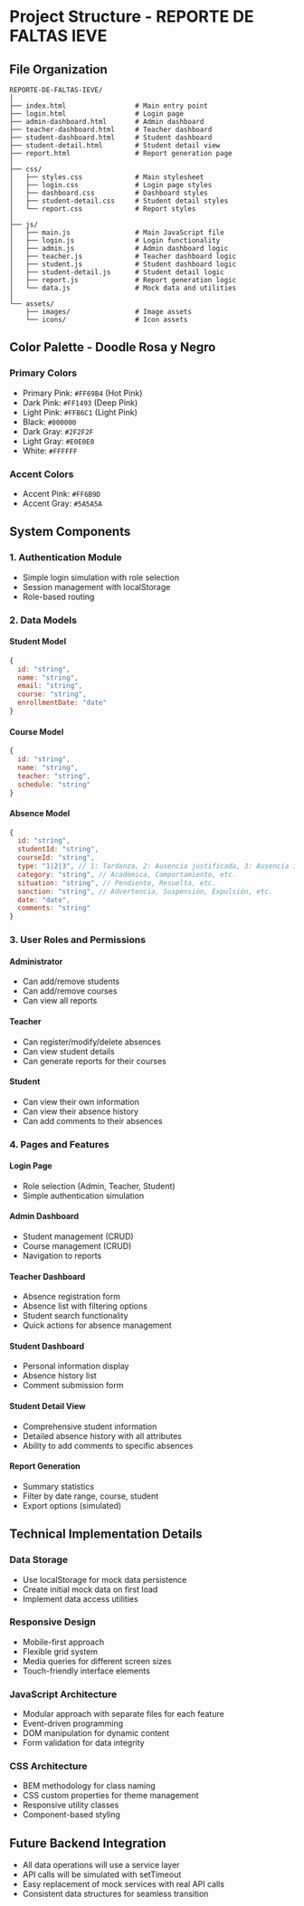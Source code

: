 # Project Structure - REPORTE DE FALTAS IEVE

## File Organization

```
REPORTE-DE-FALTAS-IEVE/
│
├── index.html                 # Main entry point
├── login.html                 # Login page
├── admin-dashboard.html       # Admin dashboard
├── teacher-dashboard.html     # Teacher dashboard
├── student-dashboard.html     # Student dashboard
├── student-detail.html        # Student detail view
├── report.html                # Report generation page
│
├── css/
│   ├── styles.css             # Main stylesheet
│   ├── login.css              # Login page styles
│   ├── dashboard.css          # Dashboard styles
│   ├── student-detail.css     # Student detail styles
│   └── report.css             # Report styles
│
├── js/
│   ├── main.js                # Main JavaScript file
│   ├── login.js               # Login functionality
│   ├── admin.js               # Admin dashboard logic
│   ├── teacher.js             # Teacher dashboard logic
│   ├── student.js             # Student dashboard logic
│   ├── student-detail.js      # Student detail logic
│   ├── report.js              # Report generation logic
│   └── data.js                # Mock data and utilities
│
└── assets/
    ├── images/                # Image assets
    └── icons/                 # Icon assets
```

## Color Palette - Doodle Rosa y Negro

### Primary Colors
- Primary Pink: `#FF69B4` (Hot Pink)
- Dark Pink: `#FF1493` (Deep Pink)
- Light Pink: `#FFB6C1` (Light Pink)
- Black: `#000000`
- Dark Gray: `#2F2F2F`
- Light Gray: `#E0E0E0`
- White: `#FFFFFF`

### Accent Colors
- Accent Pink: `#FF6B9D`
- Accent Gray: `#5A5A5A`

## System Components

### 1. Authentication Module
- Simple login simulation with role selection
- Session management with localStorage
- Role-based routing

### 2. Data Models

#### Student Model
```javascript
{
  id: "string",
  name: "string",
  email: "string",
  course: "string",
  enrollmentDate: "date"
}
```

#### Course Model
```javascript
{
  id: "string",
  name: "string",
  teacher: "string",
  schedule: "string"
}
```

#### Absence Model
```javascript
{
  id: "string",
  studentId: "string",
  courseId: "string",
  type: "1|2|3", // 1: Tardanza, 2: Ausencia justificada, 3: Ausencia injustificada
  category: "string", // Académica, Comportamiento, etc.
  situation: "string", // Pendiente, Resuelta, etc.
  sanction: "string", // Advertencia, Suspensión, Expulsión, etc.
  date: "date",
  comments: "string"
}
```

### 3. User Roles and Permissions

#### Administrator
- Can add/remove students
- Can add/remove courses
- Can view all reports

#### Teacher
- Can register/modify/delete absences
- Can view student details
- Can generate reports for their courses

#### Student
- Can view their own information
- Can view their absence history
- Can add comments to their absences

### 4. Pages and Features

#### Login Page
- Role selection (Admin, Teacher, Student)
- Simple authentication simulation

#### Admin Dashboard
- Student management (CRUD)
- Course management (CRUD)
- Navigation to reports

#### Teacher Dashboard
- Absence registration form
- Absence list with filtering options
- Student search functionality
- Quick actions for absence management

#### Student Dashboard
- Personal information display
- Absence history list
- Comment submission form

#### Student Detail View
- Comprehensive student information
- Detailed absence history with all attributes
- Ability to add comments to specific absences

#### Report Generation
- Summary statistics
- Filter by date range, course, student
- Export options (simulated)

## Technical Implementation Details

### Data Storage
- Use localStorage for mock data persistence
- Create initial mock data on first load
- Implement data access utilities

### Responsive Design
- Mobile-first approach
- Flexible grid system
- Media queries for different screen sizes
- Touch-friendly interface elements

### JavaScript Architecture
- Modular approach with separate files for each feature
- Event-driven programming
- DOM manipulation for dynamic content
- Form validation for data integrity

### CSS Architecture
- BEM methodology for class naming
- CSS custom properties for theme management
- Responsive utility classes
- Component-based styling

## Future Backend Integration
- All data operations will use a service layer
- API calls will be simulated with setTimeout
- Easy replacement of mock services with real API calls
- Consistent data structures for seamless transition